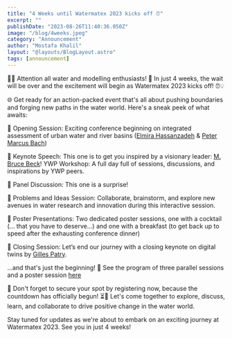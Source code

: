 ```yaml
---
title: "4 Weeks until Watermatex 2023 kicks off ⏰"
excerpt: ""
publishDate: "2023-08-26T11:40:36.050Z"
image: "/blog/4weeks.jpeg"
category: "Announcement"
author: "Mostafa Khalil"
layout: "@layouts/BlogLayout.astro"
tags: [announcement]
---
```


📢🌊 Attention all water and modelling enthusiasts! 🚀 In just 4 weeks, the wait will be over and the excitement will begin as Watermatex 2023 kicks off! ⏰💡

🌐 Get ready for an action-packed event that's all about pushing boundaries and forging new paths in the water world. Here's a sneak peek of what awaits:

🌟 Opening Session: Exciting conference beginning on integrated assessment of urban water and river basins ([Elmira Hassanzadeh](https://www.linkedin.com/in/elmira-hassanzadeh-2a118964/) & [Peter Marcus Bach](https://www.linkedin.com/in/petermarcusbach/))

🌟 Keynote Speech: This one is to get you inspired by a visionary leader: [M. Bruce Beck](https://www.linkedin.com/in/m-bruce-beck-7167637/)! YWP Workshop: A full day full of sessions, discussions, and inspirations by YWP peers.

🌟 Panel Discussion: This one is a surprise!

🌟 Problems and Ideas Session: Collaborate, brainstorm, and explore new avenues in water research and innovation during this interactive session.

🌟 Poster Presentations: Two dedicated poster sessions, one with a cocktail (... that you have to deserve...) and one with a breakfast (to get back up to speed after the exhausting conference dinner)

 🌟 Closing Session: Let’s end our journey with a closing keynote on digital twins by [Gilles Patry](https://www.linkedin.com/in/gilles-patry-71223119/).

...and that's just the beginning! 🎉 See the program of three parallel sessions and a poster session [here](https://lnkd.in/gv5jurmY)

🎊 Don't forget to secure your spot by registering now, because the countdown has officially begun! ⏳📅 Let's come together to explore, discuss, learn, and collaborate to drive positive change in the water world.

Stay tuned for updates as we're about to embark on an exciting journey
at Watermatex 2023. See you in just 4 weeks!
